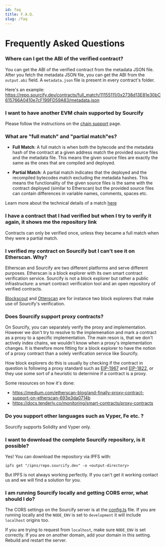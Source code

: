 ```yaml
---
id: faq
title: F.A.Q.
slug: /faq
---
```


# Frequently Asked Questions

### Where can I get the ABI of the verified contract?

You can get the ABI of the verified contract from the metadata JSON file. After you fetch the metadata JSON file, you can get the ABI from the `output.abi` field. A `metadata.json` file is present in every contract's folder.

Here's an example: https://repo.sourcify.dev/contracts/full_match/11155111/0x2738d13E81e30bC615766A0410e7cF199FD59A83/metadata.json

### I want to have another EVM chain supported by Sourcify

Please follow the instructions on the [chain support](/docs/chain-support) page.

### What are "full match" and "partial match"es?

- **Full Match**: A full match is when both the bytecode and the metadata hash of the contract at a given address match the provided source files and the metadata file. This means the given source files are exactly the same as the ones that are compiled and deployed.

- **Partial Match**: A partial match indicates that the deployed and the recompiled bytecodes match excluding the metadata hashes. This means the functionality of the given source files is the same with the contract deployed (similar to Etherscan) but the provided source files can contain differences in variable names, comments, spaces etc.

Learn more about the technical details of a match [here](/docs/exact-match-vs-match)

### I have a contract that I had verified but when I try to verify it again, it shows me the repository link

Contracts can only be verified once, unless they became a full match when they were a partial match.

### I verified my contract on Sourcify but I can't see it on Etherscan. Why?

Etherscan and Sourcify are two different platforms and serve different purposes. Etherscan is a block explorer with its own smart contract verification service. Sourcify is not a block explorer but rather a public infrastructure: a smart contract verification tool and an open repository of verified contracts.

[Blockscout](https://docs.blockscout.com/for-users/verifying-a-smart-contract/contracts-verification-via-sourcify) and [Otterscan](https://twitter.com/wmitsuda/status/1444789707540414466) are for instance two block explorers that make use of Sourcify's verification.

### Does Sourcify support proxy contracts?

On Sourcify, you can separately verify the proxy and implementation. However we don't try to resolve to the implemenation and mark a contract as a proxy to a specific implementation. The main reson is, that we don't actively index chains, we wouldn't know when a proxy's implementation changes. It is therefore more fitting for a block explorer to have the notion of a proxy contract than a solely verification service like Sourcify.

How block explorers do this is usually by checking if the contract in question is following a proxy standard such as [EIP-1967](https://eips.ethereum.org/EIPS/eip-1967) and [EIP-1822](https://eips.ethereum.org/EIPS/eip-1822), or they use some sort of a heuristic to determine if a contract is a proxy.

Some resources on how it's done:

- https://medium.com/etherscan-blog/and-finally-proxy-contract-support-on-etherscan-693e3da0714b
- https://docs.tenderly.co/monitoring/smart-contracts/proxy-contracts

### Do you support other languages such as Vyper, Fe etc. ?

Sourcify supports Solidity and Vyper only.

### I want to download the complete Sourcify repository, is it possible?

Yes! You can download the repository via IPFS with:

```
ipfs get "/ipns/repo.sourcify.dev" -o <output-directory>
```

But IPFS is not always working perfectly. If you can't get it working contact us and we will find a solution for you.

### I am running Sourcify locally and getting CORS error, what should I do?

The CORS settings on the Sourcify server is at the [config.ts](https://github.com/ethereum/sourcify/blob/staging/src/config.ts) file.
If you are running locally and the `NODE_ENV` is set to `development` it will include `localhost` origins too.

If you are trying to request from `localhost`, make sure `NODE_ENV` is set correctly. If you are on another domain, add your domain in this setting. Rebuild and restart the server.
